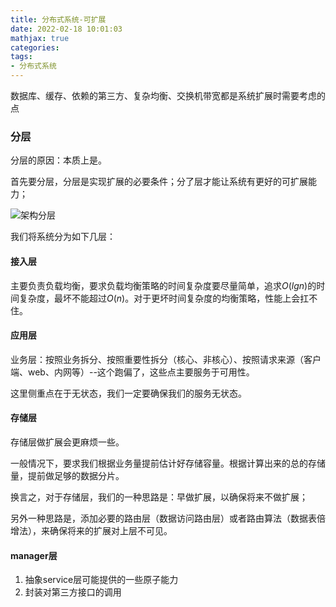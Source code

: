 ```yaml
---
title: 分布式系统-可扩展
date: 2022-02-18 10:01:03
mathjax: true
categories: 
tags: 
- 分布式系统
---
```


数据库、缓存、依赖的第三方、复杂均衡、交换机带宽都是系统扩展时需要考虑的点

### 分层

分层的原因：本质上是。

首先要分层，分层是实现扩展的必要条件；分了层才能让系统有更好的可扩展能力；

![架构分层](http://cdn.b5mang.com/2021320104242.png)

我们将系统分为如下几层：

#### 接入层

主要负责负载均衡，要求负载均衡策略的时间复杂度要尽量简单，追求$O(lgn)$的时间复杂度，最坏不能超过$O(n)$。对于更坏时间复杂度的均衡策略，性能上会扛不住。

#### 应用层

业务层：按照业务拆分、按照重要性拆分（核心、非核心）、按照请求来源（客户端、web、内网等）--这个跑偏了，这些点主要服务于可用性。

这里侧重点在于无状态，我们一定要确保我们的服务无状态。

#### 存储层

存储层做扩展会更麻烦一些。

一般情况下，要求我们根据业务量提前估计好存储容量。根据计算出来的总的存储量，提前做足够的数据分片。

换言之，对于存储层，我们的一种思路是：早做扩展，以确保将来不做扩展；

另外一种思路是，添加必要的路由层（数据访问路由层）或者路由算法（数据表倍增法），来确保将来的扩展对上层不可见。

#### manager层

1. 抽象service层可能提供的一些原子能力
2. 封装对第三方接口的调用
